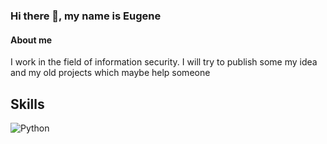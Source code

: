 ### Hi there 👋, my name is Eugene  

#### About me  
I work in the field of information security. I will try to publish some my idea and my old projects which maybe help someone  

## Skills  
![Python](https://img.shields.io/badge/-Python-3776AB?logo=python&logoColor=white)









<!--
**evk1id/evk1id** is a ✨ _special_ ✨ repository because its `README.md` (this file) appears on your GitHub profile.

Here are some ideas to get you started:

- 🔭 I’m currently working on ...
- 🌱 I’m currently learning ...
- 👯 I’m looking to collaborate on ...
- 🤔 I’m looking for help with ...
- 💬 Ask me about ...
- 📫 How to reach me: ...
- 😄 Pronouns: ...
- ⚡ Fun fact: ...
-->
